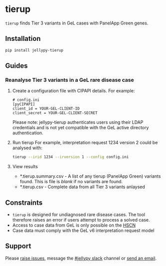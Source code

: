# tierup

`tierup` finds Tier 3 variants in GeL cases with PanelApp Green genes.

## Installation

```bash
pip install jellypy-tierup
```

## Guides

### Reanalyse Tier 3 variants in a GeL rare disease case

1. Create a configuration file with CIPAPI details. For example:
    ```
    # config.ini
    [pyCIPAPI]
    client_id = YOUR-GEL-CLIENT-ID
    client_secret = YOUR-GEL-CLIENT-SECRET
    ```
    
    Please note: jellypy-tierup authenticates users using their LDAP credentials and is not yet compatible with the GeL active directory authentication.

1. Run tierup
    For example, interpretation request 1234 version 2 could be analysed with:
    ```bash
    tierup --irid 1234 --irversion 1 --config config.ini
    ```

1. View results
    * \*.tierup.summary.csv - A list of any tierup (PanelApp Green) variants found. This is file is *blank* if no variants are found.
    * \*.tierup.csv - Complete data from all Tier 3 variants anlaysed

## Constraints

* `tierup` is designed for undiagnosed rare disease cases. The tool therefore raises an error if users attempt to process a solved case.
* Access to case data from GeL is only possible on the [HSCN](https://digital.nhs.uk/services/health-and-social-care-network)
* Case data must comply with the GeL v6 interpretation request model

## Support

Please [raise issues](https://github.com/NHS-NGS/JellyPy), message the [#jellypy slack](https://binfx.slack.com/messages) channel or [send an email](mailto:nana.mensah1@nhs.net).
